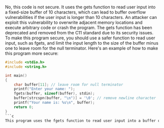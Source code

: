 No, this code is not secure. It uses the gets function to read user input into a fixed-size buffer of 10 characters, which can lead to buffer overflow vulnerabilities if the user input is longer than 10 characters. An attacker can exploit this vulnerability to overwrite adjacent memory locations and execute arbitrary code or crash the program. The gets function has been deprecated and removed from the C11 standard due to its security issues. To make this program secure, you should use a safer function to read user input, such as fgets, and limit the input length to the size of the buffer minus one to leave room for the null terminator. Here's an example of how to make this program more secure:

```c
#include <stdio.h>
#include <string.h>

int main()
{
    char buffer[11]; // leave room for null terminator
    printf("Enter your name: ");
    fgets(buffer, sizeof(buffer), stdin);
    buffer[strcspn(buffer, "\n")] = '\0'; // remove newline character
    printf("Your name is: %s\n", buffer);
    return 0;
}
```c
This program uses the fgets function to read user input into a buffer of size 11, which includes room for the null terminator. It also removes the newline character from the input using the strcspn function to prevent issues with string processing.

